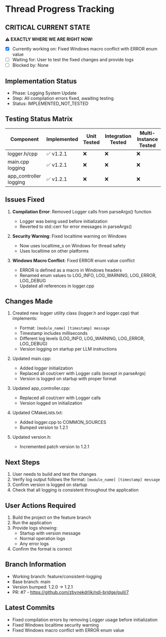 # Thread Progress Tracking

## CRITICAL CURRENT STATE
**⚠️ EXACTLY WHERE WE ARE RIGHT NOW:**
- [x] Currently working on: Fixed Windows macro conflict with ERROR enum value
- [ ] Waiting for: User to test the fixed changes and provide logs
- [ ] Blocked by: None

## Implementation Status
- Phase: Logging System Update
- Step: All compilation errors fixed, awaiting testing
- Status: IMPLEMENTED_NOT_TESTED

## Testing Status Matrix
| Component | Implemented | Unit Tested | Integration Tested | Multi-Instance Tested | 
|-----------|------------|-------------|--------------------|-----------------------|
| logger.h/cpp | ✅ v1.2.1 | ❌ | ❌ | ❌ |
| main.cpp logging | ✅ v1.2.1 | ❌ | ❌ | ❌ |
| app_controller logging | ✅ v1.2.1 | ❌ | ❌ | ❌ |

## Issues Fixed
1. **Compilation Error**: Removed Logger calls from parseArgs() function
   - Logger was being used before initialization
   - Reverted to std::cerr for error messages in parseArgs()
   
2. **Security Warning**: Fixed localtime warning on Windows
   - Now uses localtime_s on Windows for thread safety
   - Uses localtime on other platforms

3. **Windows Macro Conflict**: Fixed ERROR enum value conflict
   - ERROR is defined as a macro in Windows headers
   - Renamed enum values to LOG_INFO, LOG_WARNING, LOG_ERROR, LOG_DEBUG
   - Updated all references in logger.cpp

## Changes Made
1. Created new logger utility class (logger.h and logger.cpp) that implements:
   - Format: `[module_name] [timestamp] message`
   - Timestamp includes milliseconds
   - Different log levels (LOG_INFO, LOG_WARNING, LOG_ERROR, LOG_DEBUG)
   - Version logging on startup per LLM instructions

2. Updated main.cpp:
   - Added logger initialization
   - Replaced all cout/cerr with Logger calls (except in parseArgs)
   - Version is logged on startup with proper format

3. Updated app_controller.cpp:
   - Replaced all cout/cerr with Logger calls
   - Version logged on initialization

4. Updated CMakeLists.txt:
   - Added logger.cpp to COMMON_SOURCES
   - Bumped version to 1.2.1

5. Updated version.h:
   - Incremented patch version to 1.2.1

## Next Steps
1. User needs to build and test the changes
2. Verify log output follows the format: `[module_name] [timestamp] message`
3. Confirm version is logged on startup
4. Check that all logging is consistent throughout the application

## User Actions Required
1. Build the project on the feature branch
2. Run the application
3. Provide logs showing:
   - Startup with version message
   - Normal operation logs
   - Any error logs
4. Confirm the format is correct

## Branch Information
- Working branch: feature/consistent-logging  
- Base branch: main
- Version bumped: 1.2.0 → 1.2.1
- PR: #7 - https://github.com/zbynekdrlik/ndi-bridge/pull/7

## Latest Commits
- Fixed compilation errors by removing Logger usage before initialization
- Fixed Windows localtime security warning
- Fixed Windows macro conflict with ERROR enum value
